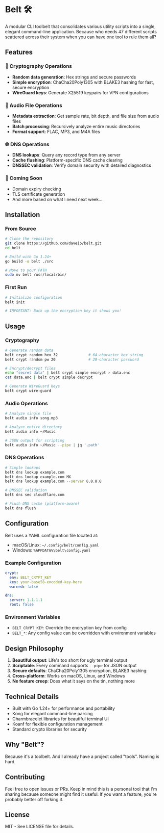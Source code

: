 # Belt 🛠️

A modular CLI toolbelt that consolidates various utility scripts into a single, elegant command-line application. Because who needs 47 different scripts scattered across their system when you can have one tool to rule them all?

## Features

### 🔐 Cryptography Operations

- **Random data generation**: Hex strings and secure passwords
- **Simple encryption**: ChaCha20Poly1305 with BLAKE3 hashing for fast, secure encryption
- **WireGuard keys**: Generate X25519 keypairs for VPN configurations

### 🎵 Audio File Operations

- **Metadata extraction**: Get sample rate, bit depth, and file size from audio files
- **Batch processing**: Recursively analyze entire music directories
- **Format support**: FLAC, MP3, and M4A files

### 🌐 DNS Operations

- **DNS lookups**: Query any record type from any server
- **Cache flushing**: Platform-specific DNS cache clearing
- **DNSSEC validation**: Verify domain security with detailed diagnostics

### 🚧 Coming Soon

- Domain expiry checking
- TLS certificate generation
- And more based on what I need next week...

## Installation

### From Source

```bash
# Clone the repository
git clone https://github.com/daveio/belt.git
cd belt

# Build with Go 1.24+
go build -o belt ./src

# Move to your PATH
sudo mv belt /usr/local/bin/
```

### First Run

```bash
# Initialize configuration
belt init

# IMPORTANT: Back up the encryption key it shows you!
```

## Usage

### Cryptography

```bash
# Generate random data
belt crypt random hex 32              # 64-character hex string
belt crypt random pw 20               # 20-character password

# Encrypt/decrypt files
echo "secret data" | belt crypt simple encrypt > data.enc
cat data.enc | belt crypt simple decrypt

# Generate WireGuard keys
belt crypt wire-guard
```

### Audio Operations

```bash
# Analyze single file
belt audio info song.mp3

# Analyze entire directory
belt audio info ~/Music

# JSON output for scripting
belt audio info ~/Music --pipe | jq '.path'
```

### DNS Operations

```bash
# Simple lookups
belt dns lookup example.com
belt dns lookup example.com MX
belt dns lookup example.com --server 8.8.8.8

# DNSSEC validation
belt dns sec cloudflare.com

# Flush DNS cache (platform-aware)
belt dns flush
```

## Configuration

Belt uses a YAML configuration file located at:

- macOS/Linux: `~/.config/belt/config.yaml`
- Windows: `%APPDATA%\belt\config.yaml`

### Example Configuration

```yaml
crypt:
  env: BELT_CRYPT_KEY
  key: your-base58-encoded-key-here
  warned: false

dns:
  server: 1.1.1.1
  root: false
```

### Environment Variables

- `BELT_CRYPT_KEY`: Override the encryption key from config
- `BELT_*`: Any config value can be overridden with environment variables

## Design Philosophy

1. **Beautiful output**: Life's too short for ugly terminal output
2. **Scriptable**: Every command supports `--pipe` for JSON output
3. **Secure defaults**: ChaCha20Poly1305 encryption, BLAKE3 hashing
4. **Cross-platform**: Works on macOS, Linux, and Windows
5. **No feature creep**: Does what it says on the tin, nothing more

## Technical Details

- Built with Go 1.24+ for performance and portability
- Kong for elegant command-line parsing
- Charmbracelet libraries for beautiful terminal UI
- Koanf for flexible configuration management
- Standard crypto libraries for security

## Why "Belt"?

Because it's a toolbelt. And I already have a project called "tools". Naming is hard.

## Contributing

Feel free to open issues or PRs. Keep in mind this is a personal tool that I'm sharing because someone might find it useful. If you want a feature, you're probably better off forking it.

## License

MIT - See LICENSE file for details.
